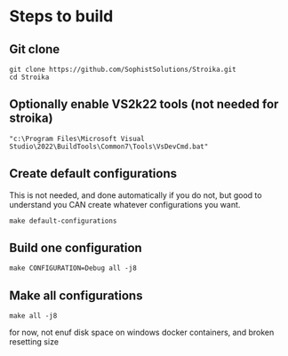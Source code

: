 ﻿# Steps to build

## Git clone

~~~
git clone https://github.com/SophistSolutions/Stroika.git
cd Stroika
~~~

## Optionally enable VS2k22 tools (not needed for stroika)

~~~
"c:\Program Files\Microsoft Visual Studio\2022\BuildTools\Common7\Tools\VsDevCmd.bat"
~~~

## Create default configurations

This is not needed, and done automatically if you do not, but good to understand you CAN create whatever configurations you want.
~~~
make default-configurations
~~~

## Build one configuration

~~~
make CONFIGURATION=Debug all -j8
~~~

## Make all configurations

~~~
make all -j8
~~~

for now, not enuf disk space on windows docker containers, and broken resetting size

